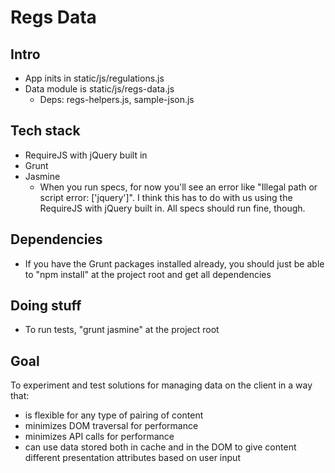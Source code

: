 # Regs Data

## Intro
- App inits in static/js/regulations.js
- Data module is static/js/regs-data.js
  - Deps: regs-helpers.js, sample-json.js

## Tech stack
- RequireJS with jQuery built in
- Grunt
- Jasmine
  - When you run specs, for now you'll see an error like "Illegal path or script error: ['jquery']". I think this has to do with us using the RequireJS with jQuery built in. All specs should run fine, though.

## Dependencies
- If you have the Grunt packages installed already, you should just be able to "npm install" at the project root and get all dependencies

## Doing stuff
- To run tests, "grunt jasmine" at the project root

## Goal
To experiment and test solutions for managing data on the client in a way that:
- is flexible for any type of pairing of content
- minimizes DOM traversal for performance
- minimizes API calls for performance
- can use data stored both in cache and in the DOM to give content different presentation attributes based on user input
